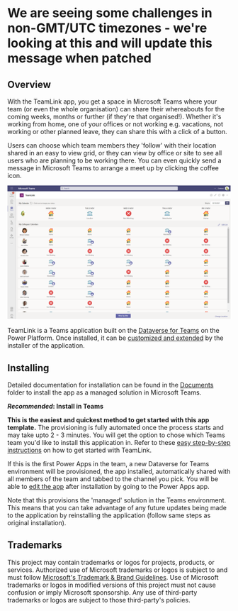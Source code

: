 # We are seeing some challenges in non-GMT/UTC timezones - we're looking at this and will update this message when patched

## Overview

With the TeamLink app, you get a space in Microsoft Teams where your team (or even the whole organisation) can share their whereabouts for the coming weeks, months or further (if they're that organised!).  Whether it's working from home, one of your offices or not working e.g. vacations, not working or other planned leave, they can share this with a click of a button.

Users can choose which team members they 'follow' with their location shared in an easy to view grid, or they can view by office or site to see all users who are planning to be working there. You can even quickly send a message in Microsoft Teams to arrange a meet up by clicking the coffee icon.

![Screenshot showing overview of the TeamLink app](Documentation/images/1-TeamLinkMain.png)

TeamLink is a Teams application built on the [Dataverse for Teams](https://powerapps.microsoft.com/en-us/blog/reshape-the-future-of-work-with-microsoft-dataverse-for-teams-now-generally-available/) on the Power Platform. Once installed, it can be [customized and extended](https://docs.microsoft.com/en-us/powerapps/teams/customize-sample-apps) by the installer of the application.

## Installing

Detailed documentation for installation can be found in the [Documents](https://github.com/stuartridout/teamlink/tree/main/Documentation) folder to install the app as a managed solution in Microsoft Teams. 

**_Recommended_: Install in Teams**

**This is the easiest and quickest method to get started with this app template.** The provisioning is fully automated once the process starts and may take upto 2 - 3 minutes. You will get the option to chose which Teams team you'd like to install this application in. Refer to these [easy step-by-step instructions](https://github.com/stuartridout/teamlink/tree/main/Documentation) on how to get started with TeamLink.

If this is the first Power Apps in the team, a new Dataverse for Teams environment will be provisioned, the app installed, automatically shared with all members of the team and tabbed to the channel you pick. You will be able to [edit the app](https://docs.microsoft.com/en-us/powerapps/teams/customize-sample-apps) after installation by going to the Power Apps app.

Note that this provisions the 'managed' solution in the Teams environment. This means that you can take advantage of any future updates being made to the application by reinstalling the application (follow same steps as original installation).

## Trademarks

This project may contain trademarks or logos for projects, products, or services. Authorized use of Microsoft 
trademarks or logos is subject to and must follow 
[Microsoft's Trademark & Brand Guidelines](https://www.microsoft.com/en-us/legal/intellectualproperty/trademarks/usage/general).
Use of Microsoft trademarks or logos in modified versions of this project must not cause confusion or imply Microsoft sponsorship.
Any use of third-party trademarks or logos are subject to those third-party's policies.
